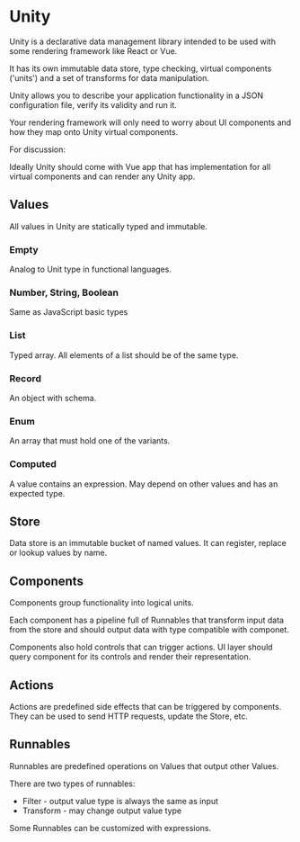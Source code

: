 # Unity

Unity is a declarative data management library intended to be used with some
rendering framework like React or Vue.

It has its own immutable data store, type checking, virtual components ('units') and a set
of transforms for data manipulation.

Unity allows you to describe your application functionality in a JSON
configuration file, verify its validity and run it.

Your rendering framework will only need to worry about UI components and how
they map onto Unity virtual components.

For discussion:

Ideally Unity should come with Vue app that has implementation for all
virtual components and can render any Unity app.

## Values

All values in Unity are statically typed and immutable.

### Empty

Analog to Unit type in functional languages.

### Number, String, Boolean

Same as JavaScript basic types

### List

Typed array. All elements of a list should be of the same type.

### Record

An object with schema.

### Enum

An array that must hold one of the variants.

### Computed

A value contains an expression. May depend on other values and has an expected type.

## Store

Data store is an immutable bucket of named values.
It can register, replace or lookup values by name.

## Components

Components group functionality into logical units.

Each component has a pipeline full of Runnables that transform input data
from the store and should output data with type compatible with componet.

Components also hold controls that can trigger actions. UI layer should
query component for its controls and render their representation.

## Actions

Actions are predefined side effects that can be triggered by components.
They can be used to send HTTP requests, update the Store, etc.

## Runnables

Runnables are predefined operations on Values that output other Values.

There are two types of runnables:
* Filter    - output value type is always the same as input
* Transform - may change output value type

Some Runnables can be customized with expressions.
